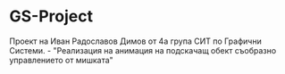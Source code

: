 # GS-Project
Проект на Иван Радославов Димов от 4а група СИТ по Графични Системи. - "Реализация на анимация на подскачащ обект съобразно управлението от мишката"
